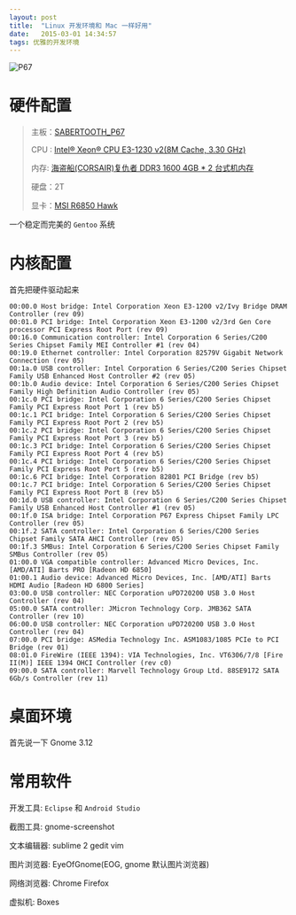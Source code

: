 ```yaml
---
layout: post
title:  "Linux 开发环境和 Mac 一样好用"
date:   2015-03-01 14:34:57
tags: 优雅的开发环境
---
```


   ![P67][P67IMG]

# 硬件配置
>
> 主板：[SABERTOOTH_P67][P67]
>    
> CPU : [Intel® Xeon® CPU E3-1230 v2(8M Cache, 3.30 GHz)][CPU]
>    
> 内存: [海盗船(CORSAIR)复仇者 DDR3 1600 4GB * 2 台式机内存][MEM]
>   
> 硬盘：2T
>   
> 显卡：[MSI R6850 Hawk][VGA]

一个稳定而完美的 `Gentoo` 系统

# 内核配置

首先把硬件驱动起来

```
00:00.0 Host bridge: Intel Corporation Xeon E3-1200 v2/Ivy Bridge DRAM Controller (rev 09)
00:01.0 PCI bridge: Intel Corporation Xeon E3-1200 v2/3rd Gen Core processor PCI Express Root Port (rev 09)
00:16.0 Communication controller: Intel Corporation 6 Series/C200 Series Chipset Family MEI Controller #1 (rev 04)
00:19.0 Ethernet controller: Intel Corporation 82579V Gigabit Network Connection (rev 05)
00:1a.0 USB controller: Intel Corporation 6 Series/C200 Series Chipset Family USB Enhanced Host Controller #2 (rev 05)
00:1b.0 Audio device: Intel Corporation 6 Series/C200 Series Chipset Family High Definition Audio Controller (rev 05)
00:1c.0 PCI bridge: Intel Corporation 6 Series/C200 Series Chipset Family PCI Express Root Port 1 (rev b5)
00:1c.1 PCI bridge: Intel Corporation 6 Series/C200 Series Chipset Family PCI Express Root Port 2 (rev b5)
00:1c.2 PCI bridge: Intel Corporation 6 Series/C200 Series Chipset Family PCI Express Root Port 3 (rev b5)
00:1c.3 PCI bridge: Intel Corporation 6 Series/C200 Series Chipset Family PCI Express Root Port 4 (rev b5)
00:1c.4 PCI bridge: Intel Corporation 6 Series/C200 Series Chipset Family PCI Express Root Port 5 (rev b5)
00:1c.6 PCI bridge: Intel Corporation 82801 PCI Bridge (rev b5)
00:1c.7 PCI bridge: Intel Corporation 6 Series/C200 Series Chipset Family PCI Express Root Port 8 (rev b5)
00:1d.0 USB controller: Intel Corporation 6 Series/C200 Series Chipset Family USB Enhanced Host Controller #1 (rev 05)
00:1f.0 ISA bridge: Intel Corporation P67 Express Chipset Family LPC Controller (rev 05)
00:1f.2 SATA controller: Intel Corporation 6 Series/C200 Series Chipset Family SATA AHCI Controller (rev 05)
00:1f.3 SMBus: Intel Corporation 6 Series/C200 Series Chipset Family SMBus Controller (rev 05)
01:00.0 VGA compatible controller: Advanced Micro Devices, Inc. [AMD/ATI] Barts PRO [Radeon HD 6850]
01:00.1 Audio device: Advanced Micro Devices, Inc. [AMD/ATI] Barts HDMI Audio [Radeon HD 6800 Series]
03:00.0 USB controller: NEC Corporation uPD720200 USB 3.0 Host Controller (rev 04)
05:00.0 SATA controller: JMicron Technology Corp. JMB362 SATA Controller (rev 10)
06:00.0 USB controller: NEC Corporation uPD720200 USB 3.0 Host Controller (rev 04)
07:00.0 PCI bridge: ASMedia Technology Inc. ASM1083/1085 PCIe to PCI Bridge (rev 01)
08:01.0 FireWire (IEEE 1394): VIA Technologies, Inc. VT6306/7/8 [Fire II(M)] IEEE 1394 OHCI Controller (rev c0)
09:00.0 SATA controller: Marvell Technology Group Ltd. 88SE9172 SATA 6Gb/s Controller (rev 11)

```



# 桌面环境

首先说一下
Gnome 3.12

# 常用软件

开发工具: `Eclipse` 和 `Android Studio`

截图工具: gnome-screenshot

文本编辑器: sublime 2 gedit vim

图片浏览器: EyeOfGnome(EOG, gnome 默认图片浏览器)

网络浏览器: Chrome Firefox

虚拟机: Boxes



[P67]:         http://www.asus.com.cn/Motherboards/SABERTOOTH_P67/
[CPU]:         http://ark.intel.com/zh-cn/products/52271/Intel-Xeon-Processor-E3-1230-8M-Cache-3_20-GHz?_ga=1.248915271.1320732358.1425372536

[P67IMG]:      http://www.asus.com.cn/websites/global/products/ZYgjt71bzlh62Zk9/product_overview.jpg
[MEM]:         http://item.jd.com/615822.html#none
[VGA]:         http://www.chiphell.com/article-756-1.html 

